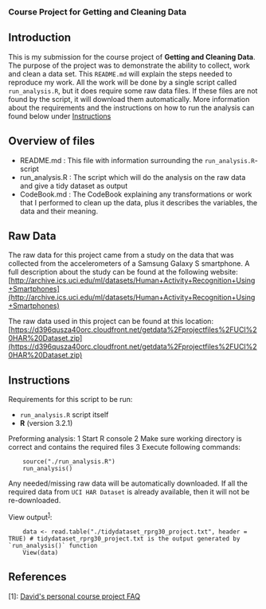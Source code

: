### Course Project for Getting and Cleaning Data

## Introduction
This is my submission for the course project of **Getting and Cleaning Data**.
The purpose of the project was to demonstrate the ability to collect, work and clean a data set.
This `README.md` will explain the steps needed to reproduce my work. 
All the work will be done by a single script called `run_analysis.R`, but it does require some raw data files. If these files are not found by the script, it will download them automatically. More information about the requirements and the instructions on how to run the analysis can found below under [Instructions](#Instructions)
 
## Overview of files 
- README.md : This file with information surrounding the `run_analysis.R`-script
- run_analysis.R : The script which will do the analysis on the raw data and give a tidy dataset as output
- CodeBook.md : The CodeBook explaining any transformations or work that I performed to clean up the data, plus it describes the variables, the data and their meaning. 

## Raw Data
The raw data for this project came from a study on the data that was collected from the accelerometers of a Samsung Galaxy S smartphone. A full description about the study can be found at the following website:
[http://archive.ics.uci.edu/ml/datasets/Human+Activity+Recognition+Using+Smartphones](http://archive.ics.uci.edu/ml/datasets/Human+Activity+Recognition+Using+Smartphones)

The raw data used in this project can be found at this location: [https://d396qusza40orc.cloudfront.net/getdata%2Fprojectfiles%2FUCI%20HAR%20Dataset.zip](https://d396qusza40orc.cloudfront.net/getdata%2Fprojectfiles%2FUCI%20HAR%20Dataset.zip) 

## Instructions
Requirements for this script to be run:
- `run_analysis.R` script itself
- **R** (version 3.2.1)

Preforming analysis:
 1 Start R console
 2 Make sure working directory is correct and contains the required files
 3 Execute following commands:
```{r eval=FALSE}    
    source("./run_analysis.R")
    run_analysis()
```
Any needed/missing raw data will be automatically downloaded. If all the required data from `UCI HAR Dataset` is already available, then it will not be re-downloaded.
    
View output<sup>[1](#Paper)</sup>:
```{r eval=FALSE}
    data <- read.table("./tidydataset_rprg30_project.txt", header = TRUE) # tidydataset_rprg30_project.txt is the output generated by `run_analysis()` function
    View(data)
```


## References
<a name="Paper">[1]</a>: [David's personal course project FAQ](https://class.coursera.org/getdata-030/forum/thread?thread_id=37)